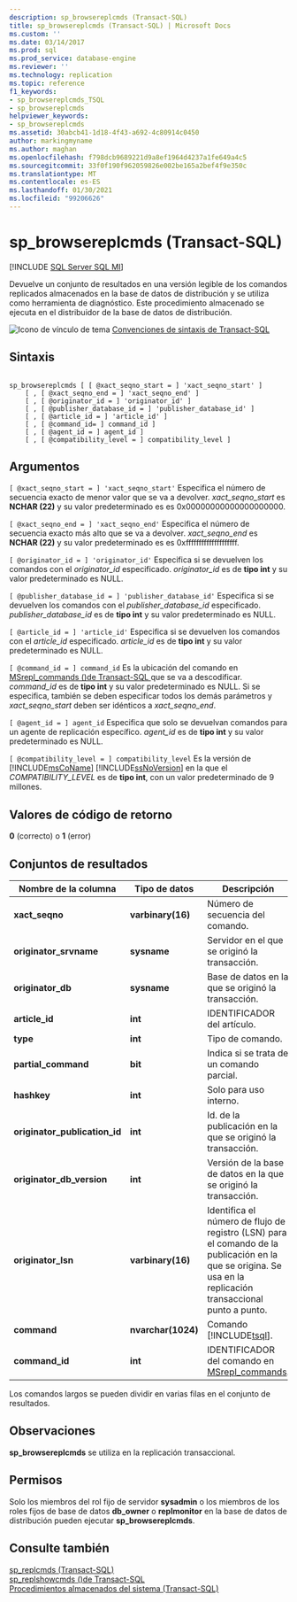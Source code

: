```yaml
---
description: sp_browsereplcmds (Transact-SQL)
title: sp_browsereplcmds (Transact-SQL) | Microsoft Docs
ms.custom: ''
ms.date: 03/14/2017
ms.prod: sql
ms.prod_service: database-engine
ms.reviewer: ''
ms.technology: replication
ms.topic: reference
f1_keywords:
- sp_browsereplcmds_TSQL
- sp_browsereplcmds
helpviewer_keywords:
- sp_browsereplcmds
ms.assetid: 30abcb41-1d18-4f43-a692-4c80914c0450
author: markingmyname
ms.author: maghan
ms.openlocfilehash: f798dcb9689221d9a8ef1964d4237a1fe649a4c5
ms.sourcegitcommit: 33f0f190f962059826e002be165a2bef4f9e350c
ms.translationtype: MT
ms.contentlocale: es-ES
ms.lasthandoff: 01/30/2021
ms.locfileid: "99206626"
---
```

# <a name="sp_browsereplcmds-transact-sql"></a>sp_browsereplcmds (Transact-SQL)
[!INCLUDE [SQL Server SQL MI](../../includes/applies-to-version/sql-asdbmi.md)]

  Devuelve un conjunto de resultados en una versión legible de los comandos replicados almacenados en la base de datos de distribución y se utiliza como herramienta de diagnóstico. Este procedimiento almacenado se ejecuta en el distribuidor de la base de datos de distribución.  
  
 ![Icono de vínculo de tema](../../database-engine/configure-windows/media/topic-link.gif "Icono de vínculo de tema") [Convenciones de sintaxis de Transact-SQL](../../t-sql/language-elements/transact-sql-syntax-conventions-transact-sql.md)  
  
## <a name="syntax"></a>Sintaxis  
  
```  
  
sp_browsereplcmds [ [ @xact_seqno_start = ] 'xact_seqno_start' ]  
    [ , [ @xact_seqno_end = ] 'xact_seqno_end' ]   
    [ , [ @originator_id = ] 'originator_id' ]  
    [ , [ @publisher_database_id = ] 'publisher_database_id' ]  
    [ , [ @article_id = ] 'article_id' ]  
    [ , [ @command_id= ] command_id ]  
    [ , [ @agent_id = ] agent_id ]  
    [ , [ @compatibility_level = ] compatibility_level ]  
```  
  
## <a name="arguments"></a>Argumentos  
`[ @xact_seqno_start = ] 'xact_seqno_start'` Especifica el número de secuencia exacto de menor valor que se va a devolver. *xact_seqno_start* es **NCHAR (22)** y su valor predeterminado es es 0x00000000000000000000.  
  
`[ @xact_seqno_end = ] 'xact_seqno_end'` Especifica el número de secuencia exacto más alto que se va a devolver. *xact_seqno_end* es **NCHAR (22)** y su valor predeterminado es es 0xffffffffffffffffffff.  
  
`[ @originator_id = ] 'originator_id'` Especifica si se devuelven los comandos con el *originator_id* especificado. *originator_id* es de **tipo int** y su valor predeterminado es NULL.  
  
`[ @publisher_database_id = ] 'publisher_database_id'` Especifica si se devuelven los comandos con el *publisher_database_id* especificado. *publisher_database_id* es de **tipo int** y su valor predeterminado es NULL.  
  
`[ @article_id = ] 'article_id'` Especifica si se devuelven los comandos con el *article_id* especificado. *article_id* es de **tipo int** y su valor predeterminado es NULL.  
  
`[ @command_id = ] command_id` Es la ubicación del comando en [MSrepl_commands &#40;&#41;de Transact-SQL ](../../relational-databases/system-tables/msrepl-commands-transact-sql.md) que se va a descodificar. *command_id* es de **tipo int** y su valor predeterminado es NULL. Si se especifica, también se deben especificar todos los demás parámetros y *xact_seqno_start* deben ser idénticos a *xact_seqno_end*.  
  
`[ @agent_id = ] agent_id` Especifica que solo se devuelvan comandos para un agente de replicación específico. *agent_id* es de **tipo int** y su valor predeterminado es NULL.  
  
`[ @compatibility_level = ] compatibility_level` Es la versión de [!INCLUDE[msCoName](../../includes/msconame-md.md)] [!INCLUDE[ssNoVersion](../../includes/ssnoversion-md.md)] en la que el *COMPATIBILITY_LEVEL* es de **tipo int**, con un valor predeterminado de 9 millones.  
  
## <a name="return-code-values"></a>Valores de código de retorno  
 **0** (correcto) o **1** (error)  
  
## <a name="result-sets"></a>Conjuntos de resultados  
  
|Nombre de la columna|Tipo de datos|Descripción|  
|-----------------|---------------|-----------------|  
|**xact_seqno**|**varbinary(16)**|Número de secuencia del comando.|  
|**originator_srvname**|**sysname**|Servidor en el que se originó la transacción.|  
|**originator_db**|**sysname**|Base de datos en la que se originó la transacción.|  
|**article_id**|**int**|IDENTIFICADOR del artículo.|  
|**type**|**int**|Tipo de comando.|  
|**partial_command**|**bit**|Indica si se trata de un comando parcial.|  
|**hashkey**|**int**|Solo para uso interno.|  
|**originator_publication_id**|**int**|Id. de la publicación en la que se originó la transacción.|  
|**originator_db_version**|**int**|Versión de la base de datos en la que se originó la transacción.|  
|**originator_lsn**|**varbinary(16)**|Identifica el número de flujo de registro (LSN) para el comando de la publicación en la que se origina. Se usa en la replicación transaccional punto a punto.|  
|**command**|**nvarchar(1024)**|Comando [!INCLUDE[tsql](../../includes/tsql-md.md)].|  
|**command_id**|**int**|IDENTIFICADOR del comando en [MSrepl_commands](../../relational-databases/system-tables/msrepl-commands-transact-sql.md).|  
  
 Los comandos largos se pueden dividir en varias filas en el conjunto de resultados.  
  
## <a name="remarks"></a>Observaciones  
 **sp_browsereplcmds** se utiliza en la replicación transaccional.  
  
## <a name="permissions"></a>Permisos  
 Solo los miembros del rol fijo de servidor **sysadmin** o los miembros de los roles fijos de base de datos **db_owner** o **replmonitor** en la base de datos de distribución pueden ejecutar **sp_browsereplcmds**.  
  
## <a name="see-also"></a>Consulte también  
 [sp_replcmds &#40;Transact-SQL&#41;](../../relational-databases/system-stored-procedures/sp-replcmds-transact-sql.md)   
 [sp_replshowcmds &#40;&#41;de Transact-SQL ](../../relational-databases/system-stored-procedures/sp-replshowcmds-transact-sql.md)   
 [Procedimientos almacenados del sistema &#40;Transact-SQL&#41;](../../relational-databases/system-stored-procedures/system-stored-procedures-transact-sql.md)  
  
  
